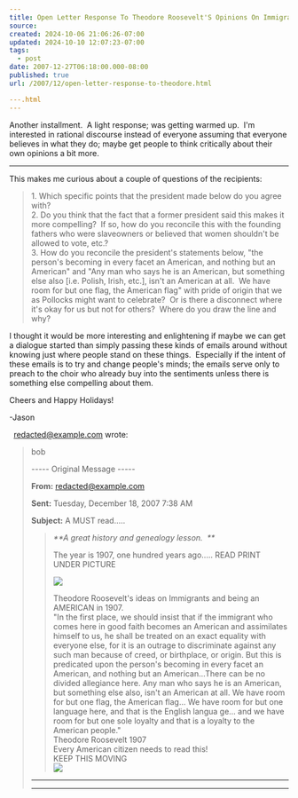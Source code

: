 ```yaml
---
title: Open Letter Response To Theodore Roosevelt'S Opinions On Immigrants
source: 
created: 2024-10-06 21:06:26-07:00
updated: 2024-10-10 12:07:23-07:00
tags:
  - post
date: 2007-12-27T06:18:00.000-08:00
published: true
url: /2007/12/open-letter-response-to-theodore.html

---.html
---
```



Another installment.  A light response; was getting warmed up.  I'm interested in rational discourse instead of everyone assuming that everyone believes in what they do; maybe get people to think critically about their own opinions a bit more.  
  

* * *

  

This makes me curious about a couple of questions of the recipients:  

> 1\. Which specific points that the president made below do you agree with?  
> 2\. Do you think that the fact that a former president said this makes it more compelling?  If so, how do you reconcile this with the founding fathers who were slaveowners or believed that women shouldn't be allowed to vote, etc.?  
> 3\. How do you reconcile the president's statements below, "the person's becoming in every facet an American, and nothing but an American" and "Any man who says he is an American, but something else also \[i.e. Polish, Irish, etc.\], isn't an American at all.  We have room for but one flag, the American flag" with pride of origin that we as Pollocks might want to celebrate?  Or is there a disconnect where it's okay for us but not for others?  Where do you draw the line and why?

I thought it would be more interesting and enlightening if maybe we can get a dialogue started than simply passing these kinds of emails around without knowing just where people stand on these things.  Especially if the intent of these emails is to try and change people's minds; the emails serve only to preach to the choir who already buy into the sentiments unless there is something else compelling about them.  
  
Cheers and Happy Holidays!  
  
\-Jason  
  
  redacted@example.com wrote:  

>   
> 
> bob
> 
> \----- Original Message -----  
> 
> **From:** redacted@example.com
> 
> **Sent:** Tuesday, December 18, 2007 7:38 AM
> 
> **Subject:** A MUST read.....
> 
>   
> 
>   
> 
> > _**A great history and genealogy lesson.  **_
> > 
> > The year is 1907, one hundred years ago..... READ PRINT UNDER PICTURE
> > 
> > ![](file://c:%5c/ATT0000111.jpg)
> > 
> >   
> > 
> > Theodore Roosevelt's ideas on Immigrants and being an AMERICAN in 1907.  
> > "In the first place, we should insist that if the immigrant who comes here in good faith becomes an American and assimilates himself to us, he shall be treated on an exact equality with everyone else, for it is an outrage to discriminate against any such man because of creed, or birthplace, or origin. But this is predicated upon the person's becoming in every facet an American, and nothing but an American...There can be no divided allegiance here. Any man who says he is an American, but something else also, isn't an American at all. We have room for but one flag, the American flag... We have room for but one language here, and that is the English langua ge... and we have room for but one sole loyalty and that is a loyalty to the American people."  
> > Theodore Roosevelt 1907  
> > Every American citizen needs to read this!  
> > KEEP THIS MOVING  
> > ![](file://c:%5c/ATT0000222.gif)
> > 
> >   
> >   
> >   
> >   
> >   
> >   
> > 
> >   
> > 
> >   
> > 
> >   
> > 
> >   
> 
>   
> 
> * * *
> 
>   
> 
>   
>   
> 
> * * *
> 
>
